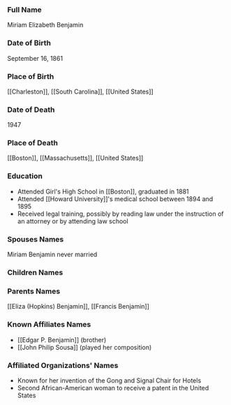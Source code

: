 ### Full Name
Miriam Elizabeth Benjamin

### Date of Birth
September 16, 1861

### Place of Birth
[[Charleston]], [[South Carolina]], [[United States]]

### Date of Death
1947

### Place of Death
[[Boston]], [[Massachusetts]], [[United States]]

### Education
- Attended Girl's High School in [[Boston]], graduated in 1881
- Attended [[Howard University]]'s medical school between 1894 and 1895
- Received legal training, possibly by reading law under the instruction of an attorney or by attending law school

### Spouses Names

Miriam Benjamin never married

### Children Names

### Parents Names
[[Eliza (Hopkins) Benjamin]], [[Francis Benjamin]]

### Known Affiliates Names
- [[Edgar P. Benjamin]] (brother)
- [[John Philip Sousa]] (played her composition)
### Affiliated Organizations' Names

- Known for her invention of the Gong and Signal Chair for Hotels
- Second African-American woman to receive a patent in the United States